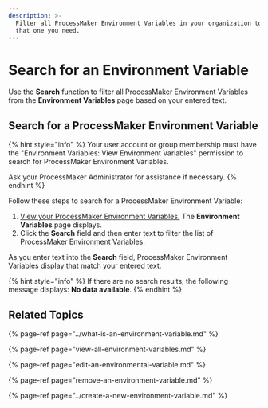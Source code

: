 ```yaml
---
description: >-
  Filter all ProcessMaker Environment Variables in your organization to find
  that one you need.
---
```


# Search for an Environment Variable

Use the **Search** function to filter all ProcessMaker Environment Variables from the **Environment Variables** page based on your entered text.

## Search for a ProcessMaker Environment Variable

{% hint style="info" %}
Your user account or group membership must have the "Environment Variables: View Environment Variables" permission to search for ProcessMaker Environment Variables.

Ask your ProcessMaker Administrator for assistance if necessary.
{% endhint %}

Follow these steps to search for a ProcessMaker Environment Variable:

1. [View your ProcessMaker Environment Variables.](view-all-environment-variables.md) The **Environment Variables** page displays.
2. Click the **Search** field and then enter text to filter the list of ProcessMaker Environment Variables.

As you enter text into the **Search** field, ProcessMaker Environment Variables display that match your entered text.

{% hint style="info" %}
If there are no search results, the following message displays: **No data available**.
{% endhint %}

## Related Topics

{% page-ref page="../what-is-an-environment-variable.md" %}

{% page-ref page="view-all-environment-variables.md" %}

{% page-ref page="edit-an-environmental-variable.md" %}

{% page-ref page="remove-an-environment-variable.md" %}

{% page-ref page="../create-a-new-environment-variable.md" %}

